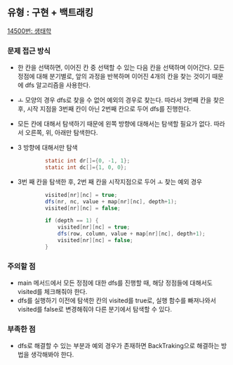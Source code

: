 ## 유형 : 구현 + 백트래킹
[14500번: 생태학](https://www.acmicpc.net/problem/14500)

### 문제 접근 방식
  - 한 칸을 선택하면, 이어진 칸 중 선택할 수 있는 다음 칸을 선택하며 이어간다. 모든 정점에 대해 분기별로, 앞의 과정을 반복하며 이어진 4개의 칸을 찾는 것이기 때문에 dfs 알고리즘을 사용한다.
  - ㅗ 모양의 경우 dfs로 찾을 수 없어 예외의 경우로 찾는다. 따라서 3번째 칸을 찾은 후, 시작 지점을 3번째 칸이 아닌 2번째 칸으로 두어 dfs를 진행한다. 
  - 모든 칸에 대해서 탐색하기 때문에 왼쪽 방향에 대해서는 탐색할 필요가 없다. 따라서 오른쪽, 위, 아래만 탐색한다.

  - 3 방향에 대해서만 탐색
``` Java
            static int dr[]={0, -1, 1};
            static int dc[]={1, 0, 0};
```

  - 3번 째 칸을 탐색한 후, 2번 째 칸을 시작지점으로 두어 ㅗ 찾는 예외 경우
``` Java
            visited[nr][nc] = true;
            dfs(nr, nc, value + map[nr][nc], depth+1);
            visited[nr][nc] = false;

            if (depth == 1) {
                visited[nr][nc] = true;
                dfs(row, column, value + map[nr][nc], depth+1);
                visited[nr][nc] = false;
            }
```

### 주의할 점
  - main 메서드에서 모든 정점에 대한 dfs를 진행할 때, 해당 정점들에 대해서도 visited를 체크해줘야 한다.
  - dfs를 실행하기 이전에 탐색한 칸의 visited를 true로, 실행 함수를 빠져나와서 visited를 false로 변경해줘야 다른 분기에서 탐색할 수 있다.

### 부족한 점
  - dfs로 해결할 수 있는 부분과 예외 경우가 존재하면 BackTraking으로 해결하는 방법을 생각해봐야 한다.
